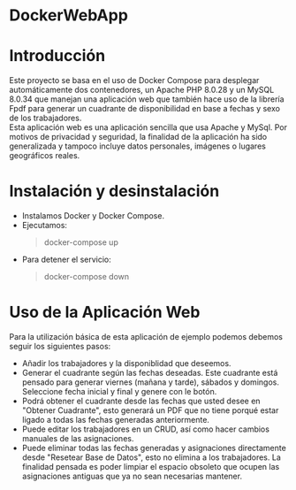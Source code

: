 # DockerWebApp
# Introducción
Este proyecto se basa en el uso de Docker Compose para desplegar automáticamente dos contenedores, un Apache PHP 8.0.28 y un MySQL 8.0.34 que manejan una aplicación web que también hace uso de la librería Fpdf para generar un cuadrante de disponibilidad en base a fechas y sexo de los trabajadores. <br>
Esta aplicación web es una aplicación sencilla que usa Apache y MySql. Por motivos de privacidad y seguridad, la finalidad de la aplicación ha sido generalizada y tampoco incluye datos personales, imágenes o lugares geográficos reales. <br>
# Instalación y desinstalación

- Instalamos Docker y Docker Compose.
- Ejecutamos:  
  > docker-compose up
- Para detener el servicio: 
  > docker-compose down

# Uso de la Aplicación Web

Para la utilización básica de esta aplicación de ejemplo podemos debemos seguir los siguientes pasos:

- Añadir los trabajadores y la disponiblidad que deseemos.
- Generar el cuadrante según las fechas deseadas. Este cuadrante está pensado para generar viernes (mañana y tarde), sábados y domingos. Seleccione fecha inicial y final y genere con le botón.
- Podrá obtener el cuadrante desde las fechas que usted desee en "Obtener Cuadrante", esto generará un PDF que no tiene porqué estar ligado a todas las fechas generadas anteriormente.
- Puede editar los trabajadores en un CRUD, así como hacer cambios manuales de las asignaciones.
- Puede eliminar todas las fechas generadas y asignaciones directamente desde "Resetear Base de Datos", esto no elimina a los trabajadores. La finalidad pensada es poder limpiar el espacio obsoleto que ocupen las asignaciones antiguas que ya no sean necesarias mantener.

